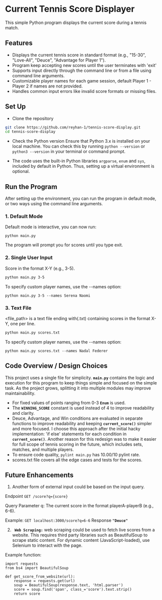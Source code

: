 # Current Tennis Score Displayer

This simple Python program displays the current score during a tennis match.  

## Features
- Displays the current tennis score in standard format (e.g., "15-30", "Love-All", "Deuce", "Advantage for Player 1").
- Program keep accepting new scores until the user terminates with 'exit'
- Supports input directly through the command line or from a file using command line arguments.
- Customizable player names for each game session, default Player 1 - Player 2 if names are not provided.
- Handles common input errors like invalid score formats or missing files.

## Set Up
- Clone the repository

```bash
git clone https://github.com/reyhan-1/tennis-score-display.git
cd tennis-score-display
```

- Check the Python version 
Ensure that Python 3.x is installed on your local machine. You can check this by running ```python --version``` or ```python3 --version``` in your terminal or command prompt. 

- The code uses the built-in Python libraries ```argparse```, ```enum``` and ```sys```, included by default in Python. Thus, setting up a virtual environment is optional. 

## Run the Program 
After setting up the environment, you can run the program in default mode, or two ways using the command line arguments.

### 1. Default Mode
Default mode is interactive, you can now run:

```
python main.py
```
The program will prompt you for scores until you type exit.

### 2. Single User Input
Score in the format X-Y (e.g., 3-5).
```bash
python main.py 3-5
```
To specify custom player names, use the --names option:
```
python main.py 3-5 --names Serena Naomi
```

### 3. Text File 
<file_path> is a text file ending with(.txt) containing scores in the format X-Y, one per line.
```bash
python main.py scores.txt
```
To specify custom player names, use the --names option:
```
python main.py scores.txt --names Nadal Federer
```

## Code Overview / Design Choices
This project uses a single file for simplicity.  **`main.py`** contains the logic and execution for this program to keep things simple and focused on the simple task. As the project grows, splitting it into multiple modules may improve maintainability.
- For fixed values of points ranging from 0-3  **`Enum`**  is used. 
- The **`WINNING_SCORE`** constant is used instead of 4 to improve readability and clarity.
- Deuce, Advantage, and Win conditions are evaluated in separate functions to improve readability and keeping **`current_score()`** simpler and more focused. I choose this approach after the initial hacky implementation: 'if else' statements  for each condition in **`current_score()`**. Another reason for this redesign was to make it easier for full scope of tennis scoring in the future, which includes sets, matches, and multiple players. 
- To ensure code quality, ```pylint main.py``` has 10.00/10 pylint rate.
- scores.txt file covers all the edge cases and tests for the scores.

  
## Future Enhancements 
1. Another form of external input could be based on the input query.

Endpoint
```GET /score?q={score}```

Query Parameter
q: The current score in the format playerA-playerB (e.g., 6-6).

Example:
```GET localhost:3000/score?q=6-6```
Response **`"Deuce"`**

2. **` Web Scraping:`** web scraping could be used to fetch live scores from a website.
This requires third party libraries such as BeautifulSoup to scrape static content.
For dynamic content (JavaScript-loaded), use Selenium to interact with the page.

Example function: 

```
import requests
from bs4 import BeautifulSoup

def get_score_from_website(url):
    response = requests.get(url)
    soup = BeautifulSoup(response.text, 'html.parser')
    score = soup.find('span', class_='score').text.strip()
    return score

```
